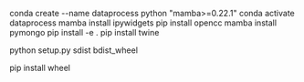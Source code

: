 conda create --name dataprocess python "mamba>=0.22.1"
conda activate dataprocess
mamba install ipywidgets
pip install opencc
mamba install pymongo
pip install -e .
pip install twine

python setup.py sdist bdist_wheel

pip install wheel
